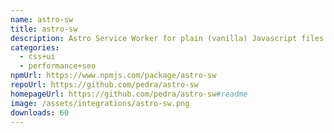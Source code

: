 ```yaml
---
name: astro-sw
title: astro-sw
description: Astro Service Worker for plain (vanilla) Javascript files.
categories:
  - css+ui
  - performance+seo
npmUrl: https://www.npmjs.com/package/astro-sw
repoUrl: https://github.com/pedra/astro-sw
homepageUrl: https://github.com/pedra/astro-sw#readme
image: /assets/integrations/astro-sw.png
downloads: 60
---
```

